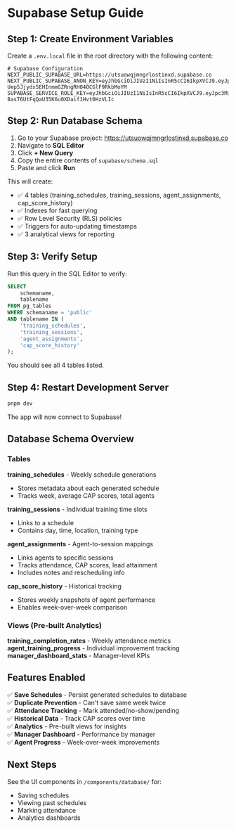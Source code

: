 # Supabase Setup Guide

## Step 1: Create Environment Variables

Create a `.env.local` file in the root directory with the following content:

```env
# Supabase Configuration
NEXT_PUBLIC_SUPABASE_URL=https://utsuowqjmngrlostinxd.supabase.co
NEXT_PUBLIC_SUPABASE_ANON_KEY=eyJhbGciOiJIUzI1NiIsInR5cCI6IkpXVCJ9.eyJpc3MiOiJzdXBhYmFzZSIsInJlZiI6InV0c3Vvd3FqbW5ncmxvc3RpbnhkIiwicm9sZSI6ImFub24iLCJpYXQiOjE3NjAzNzIxMTksImV4cCI6MjA3NTk0ODExOX0.ixYV-Uep5Jjydx5EHInmmGZRngRH04OCGlF9RkbMoYM
SUPABASE_SERVICE_ROLE_KEY=eyJhbGciOiJIUzI1NiIsInR5cCI6IkpXVCJ9.eyJpc3MiOiJzdXBhYmFzZSIsInJlZiI6InV0c3Vvd3FqbW5ncmxvc3RpbnhkIiwicm9sZSI6InNlcnZpY2Vfcm9sZSIsImlhdCI6MTc2MDM3MjExOSwiZXhwIjoyMDc1OTQ4MTE5fQ.Gim3sjMY-BasT6UtFqQaU35K6u0XDaif1Hvt0HzVLIc
```

## Step 2: Run Database Schema

1. Go to your Supabase project: https://utsuowqjmngrlostinxd.supabase.co
2. Navigate to **SQL Editor**
3. Click **+ New Query**
4. Copy the entire contents of `supabase/schema.sql`
5. Paste and click **Run**

This will create:
- ✅ 4 tables (training_schedules, training_sessions, agent_assignments, cap_score_history)
- ✅ Indexes for fast querying
- ✅ Row Level Security (RLS) policies
- ✅ Triggers for auto-updating timestamps
- ✅ 3 analytical views for reporting

## Step 3: Verify Setup

Run this query in the SQL Editor to verify:

```sql
SELECT 
    schemaname, 
    tablename 
FROM pg_tables 
WHERE schemaname = 'public' 
AND tablename IN (
    'training_schedules',
    'training_sessions', 
    'agent_assignments',
    'cap_score_history'
);
```

You should see all 4 tables listed.

## Step 4: Restart Development Server

```bash
pnpm dev
```

The app will now connect to Supabase!

## Database Schema Overview

### Tables

**training_schedules** - Weekly schedule generations
- Stores metadata about each generated schedule
- Tracks week, average CAP scores, total agents

**training_sessions** - Individual training time slots
- Links to a schedule
- Contains day, time, location, training type

**agent_assignments** - Agent-to-session mappings
- Links agents to specific sessions
- Tracks attendance, CAP scores, lead attainment
- Includes notes and rescheduling info

**cap_score_history** - Historical tracking
- Stores weekly snapshots of agent performance
- Enables week-over-week comparison

### Views (Pre-built Analytics)

**training_completion_rates** - Weekly attendance metrics
**agent_training_progress** - Individual improvement tracking
**manager_dashboard_stats** - Manager-level KPIs

## Features Enabled

✅ **Save Schedules** - Persist generated schedules to database  
✅ **Duplicate Prevention** - Can't save same week twice  
✅ **Attendance Tracking** - Mark attended/no-show/pending  
✅ **Historical Data** - Track CAP scores over time  
✅ **Analytics** - Pre-built views for insights  
✅ **Manager Dashboard** - Performance by manager  
✅ **Agent Progress** - Week-over-week improvements  

## Next Steps

See the UI components in `/components/database/` for:
- Saving schedules
- Viewing past schedules
- Marking attendance
- Analytics dashboards

